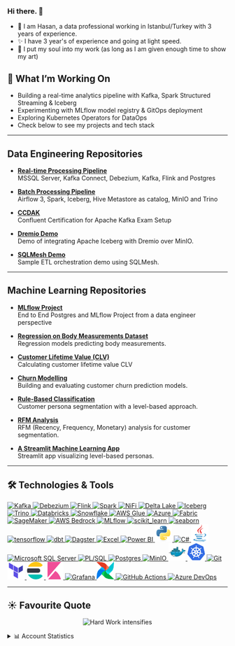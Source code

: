### Hi there. 👋
- 🌌 I am Hasan, a data professional working in Istanbul/Turkey with 3 years of experience.
- ✨ I have 3 year's of experience and going at light speed.
- 🌱 I put my soul into my work (as long as I am given enough time to show my art)

## 🚧 What I’m Working On

- Building a real-time analytics pipeline with Kafka, Spark Structured Streaming & Iceberg  
- Experimenting with MLflow model registry & GitOps deployment  
- Exploring Kubernetes Operators for DataOps
- Check below to see my projects and tech stack
  
---
## Data Engineering Repositories
  
  - **[Real-time Processing Pipeline](https://github.com/hasancatalgol/real-time-flow)**  
    MSSQL Server, Kafka Connect, Debezium, Kafka, Flink and Postgres

  - **[Batch Processing Pipeline](https://github.com/hasancatalgol/iceflow-pipeline)**  
    Airflow 3, Spark, Iceberg, Hive Metastore as catalog, MinIO and Trino

  - **[CCDAK](https://github.com/hasancatalgol/ccdak-setup)**  
    Confluent Certification for Apache Kafka Exam Setup

  - **[Dremio Demo](https://github.com/hasancatalgol/iceberg-dremio-minio)**  
    Demo of integrating Apache Iceberg with Dremio over MinIO.

  - **[SQLMesh Demo](https://github.com/hasancatalgol/sqlmesh-project)**  
    Sample ETL orchestration demo using SQLMesh.

---  
## Machine Learning Repositories
    
  - **[MLflow Project](https://github.com/hasancatalgol/ml-postgres)**  
    End to End Postgres and MLflow Project from a data engineer perspective

  - **[Regression on Body Measurements Dataset](https://github.com/hasancatalgol/body_measurement_prediction)**  
    Regression models predicting body measurements.

  - **[Customer Lifetime Value (CLV)](https://github.com/hasancatalgol/customer_lifetime_value_part1)**  
    Calculating customer lifetime value CLV 

  - **[Churn Modelling](https://github.com/hasancatalgol/churn_modelling)**  
    Building and evaluating customer churn prediction models.

  - **[Rule-Based Classification](https://github.com/hasancatalgol/level_based_persona)**  
    Customer persona segmentation with a level-based approach.

  - **[RFM Analysis](https://github.com/hasancatalgol/RFM)**  
    RFM (Recency, Frequency, Monetary) analysis for customer segmentation.

  - **[A Streamlit Machine Learning App](https://github.com/hasancatalgol/level_based_persona_streamlit)**  
    Streamlit app visualizing level-based personas.


---  
## 🛠️ Technologies & Tools

<p align="left">
  <a href="https://kafka.apache.org/" target="_blank">
    <img src="https://cdn.iconscout.com/icon/free/png-256/free-kafka-icon-download-in-svg-png-gif-file-formats--logo-brand-world-logos-vol-1-pack-icons-282292.png" alt="Kafka" width="40" height="40"/>
  </a>
  <a href="https://debezium.io/" target="_blank">
    <img src="https://encrypted-tbn0.gstatic.com/images?q=tbn:ANd9GcQhgJU7oP6_rE9CsdXB3aiT20-t_aWsd700oQ&s" alt="Debezium" width="40" height="40"/>
  </a>
  <a href="https://flink.apache.org/" target="_blank">
    <img src="https://encrypted-tbn0.gstatic.com/images?q=tbn:ANd9GcSnv7ifl2_Rvz3Za9Phpw3hmjOQsaalL7eCzA&s" alt="Flink" width="40" height="40"/>
  </a>
  <a href="https://spark.apache.org/" target="_blank">
    <img src="https://encrypted-tbn0.gstatic.com/images?q=tbn:ANd9GcQpYjJum800-sDfZz-8yznUui_7lUYzeoFOcg&s" alt="Spark" width="40" height="40"/>
  </a>
  <a href="https://nifi.apache.org/" target="_blank">
    <img src="https://images.icon-icons.com/2699/PNG/512/apache_nifi_logo_icon_168614.png" alt="NiFi" width="45" height="40"/>
  </a>
  <a href="https://delta.io/" target="_blank">
    <img src="https://blog.ippon.fr/content/images/2022/02/Delta-Lake-1.png" alt="Delta Lake" width="50" height="40"/>
  </a>
  <a href="https://iceberg.apache.org/" target="_blank">
    <img src="https://py.iceberg.apache.org/assets/images/iceberg-logo-icon.png" alt="Iceberg" width="40" height="40"/>
  </a>
  <a href="https://trino.io/" target="_blank">
    <img src="https://ia801808.us.archive.org/33/items/github.com-trinodb-trino_-_2020-12-30_02-49-21/cover.jpg" alt="Trino" width="40" height="40"/>
  </a>
  <a href="https://databricks.com/" target="_blank">
    <img src="https://cdn.prod.website-files.com/601064f495f4b4967f921aa9/64246984585c9225aa4e4fc4_databricks.png" alt="Databricks" width="40" height="40"/>
  </a>
  <a href="https://www.snowflake.com/" target="_blank">
    <img src="https://registry.npmmirror.com/@lobehub/icons-static-png/1.45.0/files/dark/snowflake-color.png" alt="Snowflake" width="40" height="40"/>
  </a>
  <a href="https://aws.amazon.com/glue/" target="_blank">
    <img src="https://cdn.jsdelivr.net/npm/simple-icons@v7/icons/amazonaws.svg" alt="AWS Glue" width="40" height="40"/>
  </a>
  <a href="https://azure.microsoft.com/tr-tr" target="_blank">
    <img src="https://encrypted-tbn0.gstatic.com/images?q=tbn:ANd9GcRtm8uRc444DV-6FHChD5VKWkSNspoAOTbYUQ&s" alt="Azure" width="40" height="40"/>
  </a>
  <a href="https://azure.microsoft.com/tr-tr/pricing/details/microsoft-fabric/" target="_blank">
    <img src="https://static.wikia.nocookie.net/logopedia/images/a/aa/Microsoft_Fabric_2023.svg/revision/latest/scale-to-width-down/200?cb=20230528223239" alt="Fabric" width="40" height="40"/>
  </a>
  <a href="https://aws.amazon.com/sagemaker/" target="_blank">
    <img src="https://miro.medium.com/v2/resize:fit:512/1*2VrAFwGLDTenUIOKqmksEg.png" alt="SageMaker" width="40" height="40"/>
  </a>
  <a href="https://aws.amazon.com/bedrock/" target="_blank">
    <img src="https://www.outsystems.com/Forge_CW/_image.aspx/Q8LvY--6WakOw9afDCuuGQ_Q2qNoQaT-xrNXdmgM4dI=/aws-bedrock-connector-2023-01-04%2000-00-00-2025-03-07%2012-01-34" alt="AWS Bedrock" width="40" height="40"/>
  </a>
  <a href="https://mlflow.org/" target="_blank">
    <img src="https://images.chainguard.dev/logos/mlflow.svg" alt="MLflow" width="40" height="40"/>
  </a>
  <a href="https://scikit-learn.org/" target="_blank" rel="noreferrer">
    <img src="https://upload.wikimedia.org/wikipedia/commons/0/05/Scikit_learn_logo_small.svg" alt="scikit_learn" width="40" height="40"/>
  </a>
  <a href="https://seaborn.pydata.org/" target="_blank" rel="noreferrer">
    <img src="https://seaborn.pydata.org/_images/logo-mark-lightbg.svg" alt="seaborn" width="40" height="40"/>
  </a>
  <a href="https://www.tensorflow.org" target="_blank" rel="noreferrer">
    <img src="https://www.vectorlogo.zone/logos/tensorflow/tensorflow-icon.svg" alt="tensorflow" width="40" height="40"/>
  </a>
  <a href="https://www.getdbt.com/" target="_blank">
    <img src="https://encrypted-tbn0.gstatic.com/images?q=tbn:ANd9GcTVRm6m-3LrJFTQ0X8t50wAbamRc7vBPxmOJA&s" alt="dbt" width="40" height="40"/>
  </a>
  <a href="https://dagster.io/" target="_blank">
    <img src="https://cdn.prod.website-files.com/65264f6bf54e751c3a776db1/66912e16664b84d65aa114e7_dagster-icon.png" alt="Dagster" width="40" height="40"/>
  </a>
  <a href="https://www.microsoft.com/en-us/microsoft-365/excel" target="_blank">
    <img src="https://encrypted-tbn0.gstatic.com/images?q=tbn:ANd9GcTroU91FLk1e5CTmveZCstER9A-qLpJGNtZvA&s" alt="Excel" width="40" height="40"/>
  </a>
  <a href="https://powerbi.microsoft.com/" target="_blank">
    <img src="https://encrypted-tbn0.gstatic.com/images?q=tbn:ANd9GcSE9Vhv2E4RHVoCSDtKSS_1Zqj_6JffhTX7ow&s" alt="Power BI" width="40" height="40"/>
  </a>
  <a href="https://www.python.org/" target="_blank">
    <img src="https://raw.githubusercontent.com/devicons/devicon/master/icons/python/python-original.svg" alt="Python" width="40" height="40"/>
  </a>
  <a href="https://docs.microsoft.com/dotnet/csharp/" target="_blank">
    <img src="https://cdn.jsdelivr.net/npm/simple-icons@v7/icons/csharp.svg" alt="C#" width="40" height="40"/>
  </a>
  <a href="https://www.java.com/" target="_blank">
    <img src="https://raw.githubusercontent.com/devicons/devicon/master/icons/java/java-original.svg" alt="Java" width="40" height="40"/>
  </a>
  <a href="https://docs.microsoft.com/sql/t-sql/" target="_blank">
    <img src="https://encrypted-tbn0.gstatic.com/images?q=tbn:ANd9GcRwKXHMyMBX4vEkmdyLmZVKK9_Qs8wZX24dWw&s" alt="Microsoft SQL Server" width="40" height="40"/>
  </a>
  <a href="https://www.oracle.com/database/technologies/appdev/plsql.html" target="_blank">
    <img src="https://images.icon-icons.com/2699/PNG/512/oracle_logo_icon_168918.png" alt="PL/SQL" width="40" height="40"/>
  </a>
  <a href="https://www.postgresql.org/" target="_blank">
    <img src="https://www.iconsdb.com/icons/preview/royal-azure-blue/postgresql-xxl.png" alt="Postgres" width="40" height="40"/>
  </a>
  <a href="https://min.io/" target="_blank">
    <img src="https://cdn.worldvectorlogo.com/logos/minio-1.svg" alt="MinIO" width="40" height="40"/>
  </a>
  <a href="https://www.docker.com/" target="_blank">
    <img src="https://raw.githubusercontent.com/devicons/devicon/master/icons/docker/docker-original.svg" alt="Docker" width="40" height="40"/>
  </a>
  <a href="https://kubernetes.io/" target="_blank">
    <img src="https://raw.githubusercontent.com/devicons/devicon/master/icons/kubernetes/kubernetes-plain.svg" alt="Kubernetes" width="40" height="40"/>
  </a>
  <a href="https://git-scm.com/" target="_blank">
    <img src="https://www.vectorlogo.zone/logos/git-scm/git-scm-icon.svg" alt="Git" width="40" height="40"/>
  </a>
  <a href="https://www.terraform.io/" target="_blank">
    <img src="https://raw.githubusercontent.com/devicons/devicon/master/icons/terraform/terraform-original.svg" alt="Terraform" width="40" height="40"/>
  </a>
  <a href="https://www.elastic.co/elasticsearch/" target="_blank">
    <img src="https://raw.githubusercontent.com/devicons/devicon/master/icons/elasticsearch/elasticsearch-original.svg" alt="Elasticsearch" width="40" height="40"/>
  </a>
  <a href="https://www.elastic.co/kibana/" target="_blank">
    <img src="https://raw.githubusercontent.com/devicons/devicon/master/icons/kibana/kibana-plain.svg" alt="Kibana" width="40" height="40"/>
  </a>
  <a href="https://grafana.com/" target="_blank">
    <img src="https://encrypted-tbn0.gstatic.com/images?q=tbn:ANd9GcSwod0EgYh6ixNJuzJAZt413WNM0SX8RrUJsg&s" alt="Grafana" width="40" height="40"/>
  </a>
  <a href="https://airflow.apache.org/" target="_blank">
    <img src="https://raw.githubusercontent.com/devicons/devicon/master/icons/apacheairflow/apacheairflow-original.svg" alt="Airflow" width="40" height="40"/>
  </a>
  <a href="https://github.com/features/actions" target="_blank">
    <img src="https://cdn.jsdelivr.net/npm/simple-icons@v7/icons/githubactions.svg" alt="GitHub Actions" width="40" height="40"/>
  </a>
  <a href="https://azure.microsoft.com/services/devops/" target="_blank">
    <img src="https://cdn.iconscout.com/icon/free/png-256/free-azure-devops-logo-icon-download-in-svg-png-gif-file-formats--technology-social-media-company-vol-1-pack-logos-icons-3029870.png?f=webp&w=256" alt="Azure DevOps" width="40" height="40"/>
  </a>  
</p>

---  

## ☀️ Favourite Quote

<p align="center">
  <img 
    src="https://images.gr-assets.com/quotes/1424559768p8/158868.jpg" 
    alt="Hard Work intensifies" 
    width="600" 
  />
</p>

<details>
  <summary> 📊 Account Statistics </summary>
  <p align="center">
  <img src="https://visitor-badge.glitch.me/badge?page_id=hasancatalgol.visitor-badge" alt="visitor badge"/>
  <img src="https://komarev.com/ghpvc/?username=hasancatalgol&label=Profile%20views" alt="profile views"/>
</p>
<p align="center">
  <img src="https://github-readme-stats.vercel.app/api?username=hasancatalgol&show_icons=true&theme=radical" />
  <img src="https://github-readme-stats.vercel.app/api/top-langs/?username=hasancatalgol&layout=compact&theme=radical" />
</p>
  
</details>
